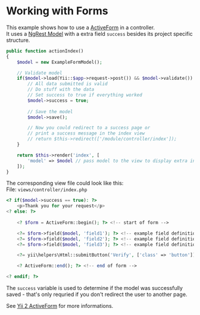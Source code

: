 # Working with Forms

This example shows how to use a [ActiveForm](http://www.yiiframework.com/doc-2.0/yii-widgets-activeform.html) in a controller.  
It uses a [NgRest Model](ngrest-model.md) with a extra field `success` besides its project specific structure.

```php
public function actionIndex()
{
    $model = new ExampleFormModel();

    // Validate model
    if($model->load(Yii::$app->request->post()) && $model->validate()) {
        // All data submitted is valid
        // Do stuff with the data
        // Set success to true if everything worked
        $model->success = true;
        
        // Save the model
        $model->save();

        // Now you could redirect to a success page or
        // print a success message in the index view
        // return $this->redirect(['/module/controller/index']);
    }

    return $this->render('index', [
        'model' => $model // pass model to the view to display extra informations
    ]);
}
```

The corresponding view file could look like this:  
File: `views/controller/index.php`

```php
<? if($model->success == true): ?>
    <p>Thank you for your request</p>
<? else: ?>
        
    <? $form = ActiveForm::begin(); ?> <!-- start of form -->

    <?= $form->field($model, 'field1'); ?> <!-- example field definition -->
    <?= $form->field($model, 'field2'); ?> <!-- example field definition -->
    <?= $form->field($model, 'field3'); ?> <!-- example field definition -->

    <?= yii\helpers\Html::submitButton('Verify', ['class' => 'button']) ?>

    <? ActiveForm::end(); ?> <!-- end of form -->

<? endif; ?>
```

The `success` variable is used to determine if the model was successfully saved - that's only requried if you don't redirect the user to another page.

See [Yii 2 ActiveForm](http://www.yiiframework.com/doc-2.0/yii-widgets-activeform.html) for more informations.
